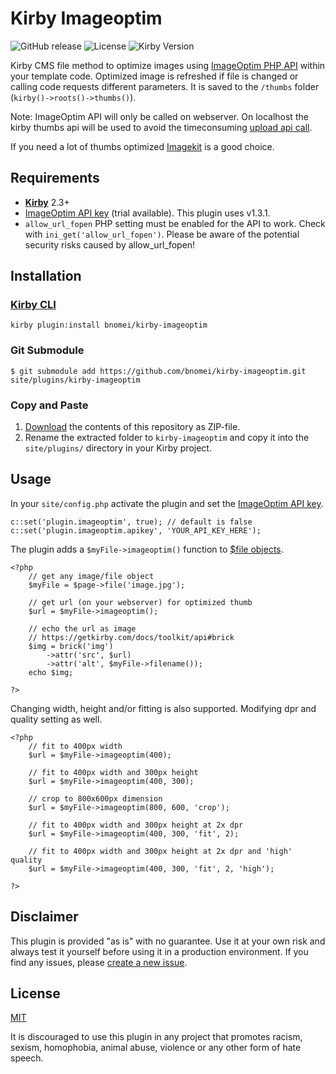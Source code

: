 # Kirby Imageoptim

![GitHub release](https://img.shields.io/github/release/bnomei/kirby-imageoptim.svg?maxAge=1800) ![License](https://img.shields.io/github/license/mashape/apistatus.svg) ![Kirby Version](https://img.shields.io/badge/Kirby-2.3%2B-red.svg)

Kirby CMS file method to optimize images using [ImageOptim PHP API](https://github.com/ImageOptim/php-imageoptim-api) within your template code. Optimized image is refreshed if file is changed or calling code requests different parameters. It is saved to the `/thumbs` folder (`kirby()->roots()->thumbs()`).

Note: ImageOptim API will only be called on webserver. On localhost the kirby thumbs api will be used to avoid the timeconsuming [upload api call](https://github.com/ImageOptim/php-imageoptim-api#imagefrompathfilepath--local-source-image).

If you need a lot of thumbs optimized [Imagekit](https://github.com/fabianmichael/kirby-imagekit) is a good choice.

## Requirements

- [**Kirby**](https://getkirby.com/) 2.3+
- [ImageOptim API key](https://imageoptim.com/api/register) (trial available). This plugin uses v1.3.1.
- `allow_url_fopen` PHP setting must be enabled for the API to work. Check with `ini_get('allow_url_fopen')`. Please be aware of the potential security risks caused by allow_url_fopen!

## Installation

### [Kirby CLI](https://github.com/getkirby/cli)

```
kirby plugin:install bnomei/kirby-imageoptim
```

### Git Submodule

```
$ git submodule add https://github.com/bnomei/kirby-imageoptim.git site/plugins/kirby-imageoptim
```

### Copy and Paste

1. [Download](https://github.com/bnomei/kirby-imageoptim/archive/master.zip) the contents of this repository as ZIP-file.
2. Rename the extracted folder to `kirby-imageoptim` and copy it into the `site/plugins/` directory in your Kirby project.

## Usage

In your `site/config.php` activate the plugin and set the [ImageOptim API key](https://imageoptim.com/api/register).

```
c::set('plugin.imageoptim', true); // default is false
c::set('plugin.imageoptim.apikey', 'YOUR_API_KEY_HERE');
```

The plugin adds a `$myFile->imageoptim()` function to [$file objects](https://getkirby.com/docs/cheatsheet#file).

```
<?php 
	// get any image/file object
	$myFile = $page->file('image.jpg');

	// get url (on your webserver) for optimized thumb
	$url = $myFile->imageoptim();

	// echo the url as image
	// https://getkirby.com/docs/toolkit/api#brick
	$img = brick('img')
		->attr('src', $url)
		->attr('alt', $myFile->filename());
	echo $img;

?>
```

Changing width, height and/or fitting is also supported. Modifying dpr and quality setting as well.

```
<?php 
	// fit to 400px width
	$url = $myFile->imageoptim(400);

	// fit to 400px width and 300px height
	$url = $myFile->imageoptim(400, 300);
	
	// crop to 800x600px dimension
	$url = $myFile->imageoptim(800, 600, 'crop');

	// fit to 400px width and 300px height at 2x dpr
	$url = $myFile->imageoptim(400, 300, 'fit', 2);

	// fit to 400px width and 300px height at 2x dpr and 'high' quality
	$url = $myFile->imageoptim(400, 300, 'fit', 2, 'high'); 

?>
```

## Disclaimer

This plugin is provided "as is" with no guarantee. Use it at your own risk and always test it yourself before using it in a production environment. If you find any issues, please [create a new issue](https://github.com/bnomei/kirby-imageoptim/issues/new).

## License

[MIT](https://opensource.org/licenses/MIT)

It is discouraged to use this plugin in any project that promotes racism, sexism, homophobia, animal abuse, violence or any other form of hate speech.
